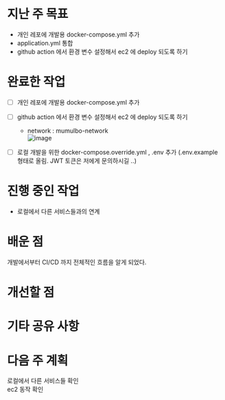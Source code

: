 # 지난 주 목표 
- 개인 레포에 개발용 docker-compose.yml 추가
- application.yml 통합 
- github action 에서 환경 변수 설정해서 ec2 에 deploy 되도록 하기



# 완료한 작업
- [ ] 개인 레포에 개발용 docker-compose.yml 추가 
- [ ] github action 에서 환경 변수 설정해서 ec2 에 deploy 되도록 하기
    - network : mumulbo-network     
      ![image](https://github.com/user-attachments/assets/8f4f83ff-6284-4ab2-8b8d-67869f50fcfe)

- [ ] 로컬 개발을 위한 docker-compose.override.yml , .env 추가 (.env.example 형태로 올림. JWT 토큰은 저에게 문의하시길 ..)
 


# 진행 중인 작업
- 로컬에서 다른 서비스들과의 연계 
 
 
# 배운 점
개발에서부터 CI/CD 까지 전체적인 흐름을 알게 되었다.         

 
# 개선할 점


 
# 기타 공유 사항


 
# 다음 주 계획
로컬에서 다른 서비스들 확인           
ec2 동작 확인 
